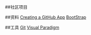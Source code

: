 ##社区项目

##资料
[Creating a GitHub App](https://developer.github.com/apps/building-github-apps/creating-a-github-app/)
[BootStrap](https://v3.bootcss.com/getting-started/)

##工具
[Git](https://git-scm.com/dewnload)
[Visual Paradigm](https://www.visual0paradigm.com)